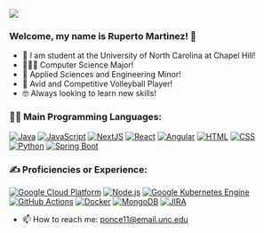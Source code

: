 [ ![](https://img.shields.io/badge/-LinkedIn-0072b1?style=flat&logo=linkedin)](https://www.linkedin.com/in/ram-unc-cs/)
### Welcome, my name is Ruperto Martinez! 👋

- 🐏 I am student at the University of North Carolina at Chapel Hill!
- 👨🏻‍💻 Computer Science Major!
- 🧬 Applied Sciences and Engineering Minor!
- 🏐 Avid and Competitive Volleyball Player!
- 🤓 Always looking to learn new skills!
  
### 🧙‍♂️ Main Programming Languages:
[![Java](http://img.shields.io/badge/-Java-F89820?style=flat&logo=java&logoColor=white)](https://www.java.com)
[![JavaScript](https://img.shields.io/badge/-JavaScript-eed718?style=flat&logo=javascript&logoColor=ffffff)](https://developer.mozilla.org/en-US/docs/Web/JavaScript)
[![NextJS](https://img.shields.io/badge/Next.js-000000?style=flat&logo=next.js&logoColor=white)](https://nextjs.org/)
[![React](https://img.shields.io/badge/-React-61DAFB?style=flat&logo=react&logoColor=white)](https://reactjs.org/)
[![Angular](https://img.shields.io/badge/Angular-DD0031?style=flat&logo=angular&logoColor=white)](https://angular.io/)
[![HTML](https://img.shields.io/badge/-HTML-E34F26?style=flat&logo=html5&logoColor=white)](https://developer.mozilla.org/en-US/docs/Web/HTML)
[![CSS](https://img.shields.io/badge/-CSS-1572B6?style=flat&logo=css3&logoColor=white)](https://developer.mozilla.org/en-US/docs/Web/CSS)
[![Python](https://img.shields.io/badge/-Python-black?style=flat&logo=python&logoColor=white)](https://www.python.org)
[![Spring Boot](https://img.shields.io/badge/Spring_Boot-6DB33F?style=flat&logo=spring-boot&logoColor=white)](https://spring.io/projects/spring-boot)

### ✍️ Proficiencies or Experience:
[![Google Cloud Platform](https://img.shields.io/badge/Google_Cloud_Platform-4285F4?style=flat&logo=google-cloud&logoColor=white)](https://cloud.google.com/)
[![Node.js](https://img.shields.io/badge/Node.js-339933?style=flat&logo=node.js&logoColor=white)](https://nodejs.org/)
[![Google Kubernetes Engine](https://img.shields.io/badge/Google_Kubernetes_Engine-326CE5?style=flat&logo=kubernetes&logoColor=white)](https://cloud.google.com/kubernetes-engine)
[![GitHub Actions](https://img.shields.io/badge/GitHub_Actions-2088FF?style=flat&logo=github-actions&logoColor=white)](https://github.com/features/actions)
[![Docker](https://img.shields.io/badge/Docker-2496ED?style=flat&logo=docker&logoColor=white)](https://www.docker.com/)
[![MongoDB](https://img.shields.io/badge/MongoDB-47A248?style=flat&logo=mongodb&logoColor=white)](https://www.mongodb.com/)
[![JIRA](https://img.shields.io/badge/JIRA-0052CC?style=flat&logo=jira&logoColor=white)](https://www.atlassian.com/software/jira)

- 📫 How to reach me: [ponce11@email.unc.edu](mailto:ponce11@email.unc.edu)
